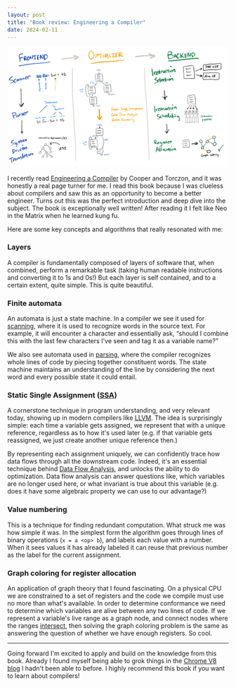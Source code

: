 ```yaml
---
layout: post
title: "Book review: Engineering a Compiler"
date: 2024-02-11
---
```


[<img src="/images/compiler_sketch.png">](/images/compiler_sketch.png)

I recently read [Engineering a Compiler](https://www.amazon.com/Engineering-Compiler-Keith-D-Cooper-dp-0128154128/dp/0128154128) by Cooper and Torczon, and it was honestly a real page turner for me. I read this book because I was clueless about compilers and saw this as an opportunity to become a better engineer. Turns out this was the perfect introduction and deep dive into the subject. The book is exceptionally well written! After reading it I felt like Neo in the Matrix when he learned kung fu.

Here are some key concepts and algorithms that really resonated with me:

### Layers
A compiler is fundamentally composed of layers of software that, when combined, perform a remarkable task (taking human readable instructions and converting it to 1s and 0s!) But each layer is self contained, and to a certain extent, quite simple. This is quite beautiful.

### Finite automata
An automata is just a state machine. In a compiler we see it used for [scanning](https://en.wikipedia.org/wiki/Lexical_analysis#Scanner), where it is used to recognize words in the source text. For example, it will encounter a character and essentially ask, “should I combine this with the last few characters I've seen and tag it as a variable name?”

We also see automata used in [parsing](https://en.wikipedia.org/wiki/Parsing), where the compiler recognizes whole lines of code by piecing together constituent words. The state machine maintains an understanding of the line by considering the next word and every possible state it could entail.

### Static Single Assignment ([SSA](https://en.wikipedia.org/wiki/Static_single-assignment_form))
A cornerstone technique in program understanding, and very relevant today, showing up in modern compilers like [LLVM](https://en.wikipedia.org/wiki/LLVM). The idea is surprisingly simple: each time a variable gets assigned, we represent that with a unique reference, regardless as to how it's used later (e.g. if that variable gets reassigned, we just create another unique reference then.)

By representing each assignment uniquely, we can confidently trace how data flows through all the downstream code. Indeed, it's an essential technique behind [Data Flow Analysis](https://en.wikipedia.org/wiki/Data-flow_analysis), and unlocks the ability to do optimization. Data flow analysis can answer questions like, which variables are no longer used here, or what invariant is true about this variable (e.g. does it have some algebraic property we can use to our advantage?)

### Value numbering
This is a technique for finding redundant computation. What struck me was how simple it was. In the simplest form the algorithm goes through lines of binary operations (`x = a <op> b`), and labels each value with a number. When it sees values it has already labeled it can reuse that previous number as the label for the current assignment.

### Graph coloring for register allocation
An application of graph theory that I found fascinating. On a physical CPU we are constrained to a set of registers and the code we compile must use no more than what's available. In order to determine conformance we need to determine which variables are alive between any two lines of code. If we represent a variable's live range as a graph node, and connect nodes where the ranges [intersect](https://en.wikipedia.org/wiki/Register_allocation#Graph-coloring_allocation), then solving the graph coloring problem is the same as answering the question of whether we have enough registers. So cool.

---

Going forward I'm excited to apply and build on the knowledge from this book. Already I found myself being able to grok things in the [Chrome V8 blog](https://v8.dev/blog) I hadn't been able to before. I highly recommend this book if you want to learn about compilers!


